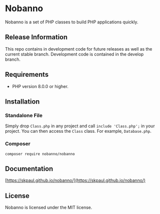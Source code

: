 # Nobanno
Nobanno is a set of PHP classes to build PHP applications quickly.

## Release Information

This repo contains in development code for future releases as well as the
current stable branch. Development code is contained in the develop branch.

## Requirements

* PHP version 8.0.0 or higher.

## Installation

### Standalone File

Simply drop `Class.php` in any project and call `include 'Class.php';` in your
project. You can then access the `Class` class. For example, `Database.php`.

### Composer

```
composer require nobanno/nobanno
```

## Documentation

[https://skpaul.github.io/nobanno/](https://skpaul.github.io/nobanno/)


## License

Nobanno is licensed under the MIT license.
